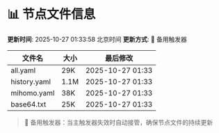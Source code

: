 # 📊 节点文件信息

**更新时间**: 2025-10-27 01:33:58 北京时间
**更新方式**: 🔄 备用触发器

| 文件名 | 大小 | 最后修改 |
|--------|------|----------|
| all.yaml | 29K | 2025-10-27 01:33 |
| history.yaml | 1.1M | 2025-10-27 01:33 |
| mihomo.yaml | 38K | 2025-10-27 01:33 |
| base64.txt | 25K | 2025-10-27 01:33 |

> 🔄 备用触发器：当主触发器失效时自动接管，确保节点文件的持续更新
